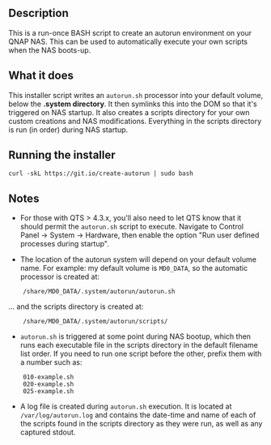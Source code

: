 ## Description

This is a run-once BASH script to create an autorun environment on your QNAP NAS. This can be used to automatically execute your own scripts when the NAS boots-up.


## What it does

This installer script writes an `autorun.sh` processor into your default volume, below the **.system directory**. It then symlinks this into the DOM so that it's triggered on NAS startup. It also creates a scripts directory for your own custom creations and NAS modifications. Everything in the scripts directory is run (in order) during NAS startup.


## Running the installer

    curl -skL https://git.io/create-autorun | sudo bash

## Notes

- For those with QTS > 4.3.x, you'll also need to let QTS know that it should permit the `autorun.sh` script to execute. Navigate to Control Panel -> System -> Hardware, then enable the option "Run user defined processes during startup".

- The location of the autorun system will depend on your default volume name. For example: my default volume is `MD0_DATA`, so the automatic processor is created at:
```
    /share/MD0_DATA/.system/autorun/autorun.sh
```
... and the scripts directory is created at:
```
    /share/MD0_DATA/.system/autorun/scripts/
```

- `autorun.sh` is triggered at some point during NAS bootup, which then runs each executable file in the scripts directory in the default filename list order. If you need to run one script before the other, prefix them with a number such as:

```
    010-example.sh
    020-example.sh
    025-example.sh
```

- A log file is created during `autorun.sh` execution. It is located at `/var/log/autorun.log` and contains the date-time and name of each of the scripts found in the scripts directory as they were run, as well as any captured stdout.
